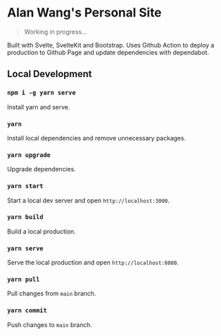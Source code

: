 # Alan Wang's Personal Site

> Working in progress...

Built with Svelte, SvelteKit and Bootstrap. Uses Github Action to deploy a production to Github Page and update dependencies with dependabot.

## Local Development

### ```npm i -g yarn serve```

Install yarn and serve.

### ```yarn```

Install local dependencies and remove unnecessary packages.

### ```yarn upgrade```

Upgrade dependencies.

### ```yarn start```

Start a local dev server and open ```http://localhost:3000```.

### ```yarn build```

Build a local production.

### ```yarn serve```

Serve the local production and open ```http://localhost:8080```.

### ```yarn pull```

Pull changes from ```main``` branch.

### ```yarn commit```

Push changes to ```main``` branch.
